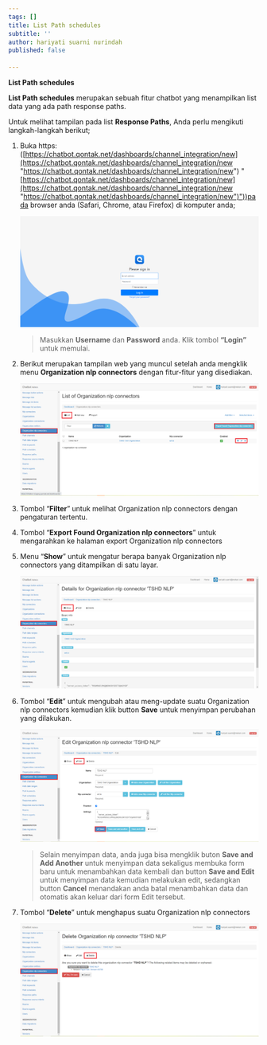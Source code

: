 ```yaml
---
tags: []
title: List Path schedules
subtitle: ''
author: hariyati suarni nurindah
published: false

---
```

**List Path schedules**

**List Path schedules** merupakan sebuah fitur chatbot yang menampilkan list data yang ada path response paths.

Untuk melihat tampilan pada list **Response Paths**, Anda perlu mengikuti langkah-langkah berikut;

1. Buka https: ([https://chatbot.qontak.net/dashboards/channel_integration/new](https://chatbot.qontak.net/dashboards/channel_integration/new "https://chatbot.qontak.net/dashboards/channel_integration/new") "[https://chatbot.qontak.net/dashboards/channel_integration/new](https://chatbot.qontak.net/dashboards/channel_integration/new "https://chatbot.qontak.net/dashboards/channel_integration/new")"))pada browser anda (Safari, Chrome, atau Firefox) di komputer anda;

   ![](/uploads/channell.PNG)

   > Masukkan **Username** dan **Password** anda. Klik tombol **“Login”** untuk memulai.
2. Berikut merupakan tampilan web yang muncul setelah anda mengklik menu **Organization nlp connectors** dengan fitur-fitur yang disediakan.

   ![](/uploads/organization-nlp-update1.PNG)
3. Tombol “**Filter**” untuk melihat Organization nlp connectors dengan pengaturan tertentu.
4. Tombol “**Export Found Organization nlp connectors**” untuk mengarahkan ke halaman export Organization nlp connectors
5. Menu “**Show**” untuk mengatur berapa banyak Organization nlp connectors yang ditampilkan di satu layar.

   ![](/uploads/organization-nlp-update2.PNG)
6. Tombol “**Edit**” untuk mengubah atau meng-update suatu Organization nlp connectors kemudian klik button **Save** untuk menyimpan perubahan yang dilakukan.

   ![](/uploads/organization-nlp-update3.PNG)

   > Selain menyimpan data, anda juga bisa mengklik buton **Save and Add Another** untuk menyimpan data sekaligus membuka form baru untuk menambahkan data kembali dan button **Save and Edit** untuk menyimpan data kemudian melakukan edit, sedangkan button **Cancel** menandakan anda batal menambahkan data dan otomatis akan keluar dari form Edit tersebut.
7. Tombol “**Delete**” untuk menghapus suatu Organization nlp connectors

   ![](/uploads/organization-nlp-update4.PNG)